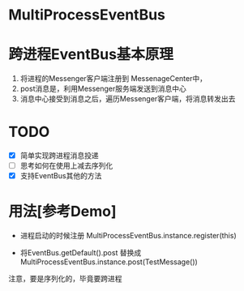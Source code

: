 # MultiProcessEventBus

# 跨进程EventBus基本原理


1. 将进程的Messenger客户端注册到 MessenageCenter中，
2. post消息是，利用Messenger服务端发送到消息中心
3. 消息中心接受到消息之后，遍历Messenger客户端，将消息转发出去


# TODO
- [x] 简单实现跨进程消息投递
- [ ] 思考如何在使用上减去序列化
- [x] 支持EventBus其他的方法

# 用法[参考Demo]

* 进程启动的时候注册 MultiProcessEventBus.instance.register(this)

* 将EventBus.getDefault().post 替换成MultiProcessEventBus.instance.post(TestMessage())

注意，要是序列化的，毕竟要跨进程
